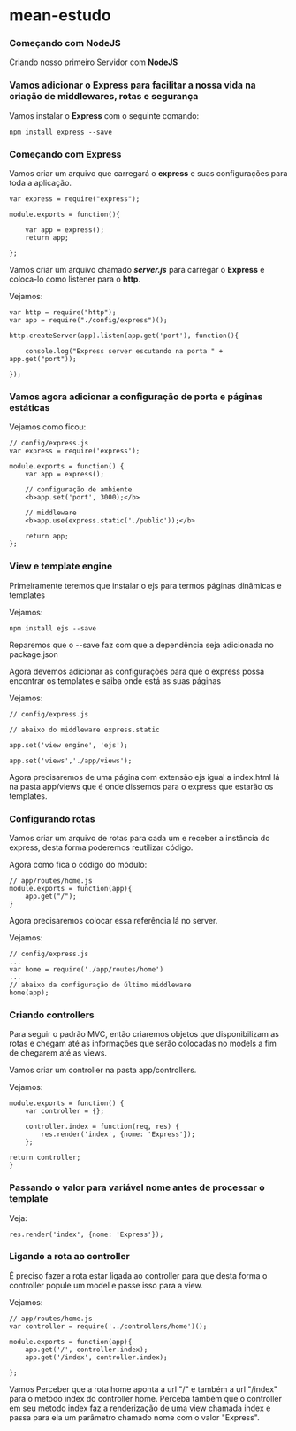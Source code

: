 # mean-estudo

<h3>Começando com NodeJS</h3>

Criando nosso primeiro Servidor com <b>NodeJS</b>

<h3>Vamos adicionar o <b>Express</b> para facilitar a nossa vida na criação de middlewares, rotas e segurança</h3>

Vamos instalar o <b>Express</b> com o seguinte comando:

    npm install express --save

<h3>Começando com Express</h3>

Vamos criar um arquivo que carregará o <b>express</b> e suas configurações para toda a aplicação.

    var express = require("express");

    module.exports = function(){

        var app = express();
        return app;

    };

Vamos criar um arquivo chamado <b><i>server.js</i></b> para carregar o <b>Express</b> e coloca-lo como listener para o <b>http</b>.

Vejamos:

    var http = require("http");
    var app = require("./config/express")();

    http.createServer(app).listen(app.get('port'), function(){

        console.log("Express server escutando na porta " + app.get("port"));

    });

<h3>Vamos agora adicionar a configuração de porta e páginas estáticas</h3>

Vejamos como ficou:

    // config/express.js
    var express = require('express');

    module.exports = function() {
        var app = express();
        
        // configuração de ambiente
        <b>app.set('port', 3000);</b>
        
        // middleware
        <b>app.use(express.static('./public'));</b>

        return app;
    };

<h3>View e template engine</h3>

Primeiramente teremos que instalar o ejs para termos páginas dinâmicas e templates</br>

Vejamos:

    npm install ejs --save

Reparemos que o --save faz com que a dependência seja adicionada no package.json
 
Agora devemos adicionar as configurações para que o express possa encontrar os templates e saiba onde está as suas páginas

Vejamos:

    // config/express.js

    // abaixo do middleware express.static

    app.set('view engine', 'ejs');

    app.set('views','./app/views');

Agora precisaremos de uma página com extensão ejs igual a index.html lá na pasta app/views que é onde dissemos para o express que estarão os templates.

<h3>Configurando rotas</h3>

Vamos criar um arquivo de rotas para cada um e receber a instância do express, desta forma poderemos reutilizar código.

Agora como fica o código do módulo:

    // app/routes/home.js
    module.exports = function(app){
        app.get("/");
    }

Agora precisaremos colocar essa referência lá no server. 

Vejamos:

    // config/express.js
    ...
    var home = require('./app/routes/home')
    ...
    // abaixo da configuração do último middleware
    home(app);

<h3>Criando controllers</h3>

Para seguir o padrão MVC, então criaremos objetos que disponibilizam as rotas e chegam até as informações que serão colocadas no models a fim de chegarem até as views.

Vamos criar um controller na pasta app/controllers.

Vejamos:

    module.exports = function() {
        var controller = {};

        controller.index = function(req, res) {
            res.render('index', {nome: 'Express'});
        };

    return controller;
    }

<h3>Passando o valor para variável nome antes de processar o template</h3>

Veja:

    res.render('index', {nome: 'Express'});

<h3>Ligando a rota ao controller</h3>

É preciso fazer a rota estar ligada ao controller para que desta forma o controller popule um model e passe isso para a view.

Vejamos:

    // app/routes/home.js
    var controller = require('../controllers/home')();
 
    module.exports = function(app){
        app.get('/', controller.index);
        app.get('/index', controller.index);

    };

Vamos Perceber que a rota home aponta a url "/" e também a url "/index" para o metódo index do controller home. Perceba também que o controller em seu metodo index faz a renderização de uma view chamada index e passa para ela um parâmetro chamado nome com o valor "Express".

